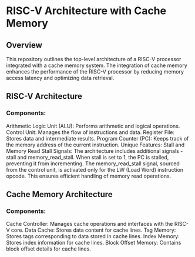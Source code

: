 # RISC-V Architecture with Cache Memory
## Overview
This repository outlines the top-level architecture of a RISC-V processor integrated with a cache memory system. The integration of cache memory enhances the performance of the RISC-V processor by reducing memory access latency and optimizing data retrieval.

## RISC-V Architecture
### Components:
Arithmetic Logic Unit (ALU): Performs arithmetic and logical operations.
Control Unit: Manages the flow of instructions and data.
Register File: Stores data and intermediate results.
Program Counter (PC): Keeps track of the memory address of the current instruction.
Unique Features:
Stall and Memory Read Stall Signals: The architecture includes additional signals - stall and memory_read_stall. When stall is set to 1, the PC is stalled, preventing it from incrementing. The memory_read_stall signal, sourced from the control unit, is activated only for the LW (Load Word) instruction opcode. This ensures efficient handling of memory read operations.
## Cache Memory Architecture
### Components:
Cache Controller: Manages cache operations and interfaces with the RISC-V core.
Data Cache: Stores data content for cache lines.
Tag Memory: Stores tags corresponding to data stored in cache lines.
Index Memory: Stores index information for cache lines.
Block Offset Memory: Contains block offset details for cache lines.
